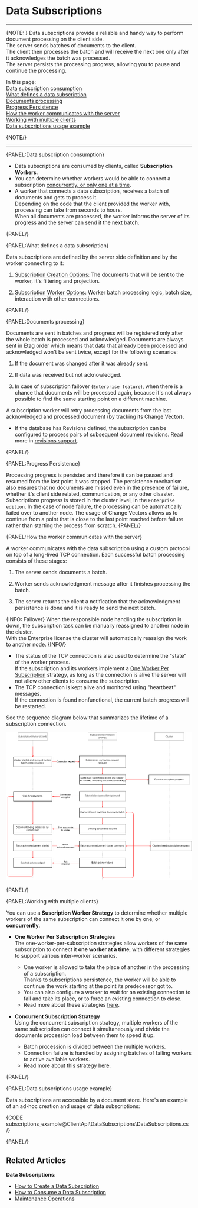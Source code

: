 ﻿# Data Subscriptions

---

{NOTE: }
Data subscriptions provide a reliable and handy way to perform document processing on the client side.  
The server sends batches of documents to the client.  
The client then processes the batch and will receive the next one only after it acknowledges the batch was processed.  
The server persists the processing progress, allowing you to pause and continue the processing.  

In this page:  
[Data subscription consumption](../../client-api/data-subscriptions/what-are-data-subscriptions#data-subscription-consumption)  
[What defines a data subscription](../../client-api/data-subscriptions/what-are-data-subscriptions#what-defines-a-data-subscription)  
[Documents processing](../../client-api/data-subscriptions/what-are-data-subscriptions#documents-processing)  
[Progress Persistence](../../client-api/data-subscriptions/what-are-data-subscriptions#progress-persistence)  
[How the worker communicates with the server](../../client-api/data-subscriptions/what-are-data-subscriptions#how-the-worker-communicates-with-the-server)  
[Working with multiple clients](../../client-api/data-subscriptions/what-are-data-subscriptions#working-with-multiple-clients)  
[Data subscriptions usage example](../../client-api/data-subscriptions/what-are-data-subscriptions#data-subscriptions-usage-example)  


{NOTE/}

---

{PANEL:Data subscription consumption}

* Data subscriptions are consumed by clients, called **Subscription Workers**.  
* You can determine whether workers would be able to connect a subscription 
  [concurrently, or only one at a time](../../client-api/data-subscriptions/consumption/how-to-consume-data-subscription#worker-interplay).  
* A worker that connects a data subscription, receives a batch of documents and gets to process it.  
  Depending on the code that the client provided the worker with, processing can take from seconds to hours.  
  When all documents are processed, the worker informs the server of its progress and the server can send it the next batch.  

{PANEL/}

{PANEL:What defines a data subscription}

Data subscriptions are defined by the server side definition and by the worker connecting to it:

1. [Subscription Creation Options](../../client-api/data-subscriptions/creation/api-overview#subscriptioncreationoptions): The documents that will be sent to the worker, it's filtering and projection.

2. [Subscription Worker Options](../../client-api/data-subscriptions/consumption/api-overview#subscriptionworkeroptions): Worker batch processing logic, batch size, interaction with other connections.

{PANEL/}

{PANEL:Documents processing}

Documents are sent in batches and progress will be registered only after the whole batch is processed and acknowledged. 
Documents are always sent in Etag order which means that data that already been processed and acknowledged won't be sent twice, except for the following scenarios:

1. If the document was changed after it was already sent.

2. If data was received but not acknowledged.

3. In case of subscription failover (`Enterprise feature`), when there is a chance that documents will be processed again, because it's not always possible to find the same starting point on a different machine.

A subscription worker will retry processing documents from the last acknowledged and processed document (by tracking its Change Vector).

* If the database has Revisions defined, the subscription can be configured to process pairs of subsequent document revisions. Read more in [revisions support](../../client-api/data-subscriptions/advanced-topics/subscription-with-revisioning).

{PANEL/}

{PANEL:Progress Persistence}

Processing progress is persisted and therefore it can be paused and resumed from the last point it was stopped. 
The persistence mechanism also ensures that no documents are missed even in the presence of failure, whether it's client side related, communication, or any other disaster. 
Subscriptions progress is stored in the cluster level, in the `Enterprise edition`. In the case of node failure, the processing can be automatically failed over to another node.
The usage of Change Vectors allows us to continue from a point that is close to the last point reached before failure rather than starting the process from scratch.
{PANEL/}

{PANEL:How the worker communicates with the server}

A worker communicates with the data subscription using a custom protocol on top of a long-lived TCP connection. Each successful batch processing consists of these stages:

1. The server sends documents a batch.

2. Worker sends acknowledgment message after it finishes processing the batch.

3. The server returns the client a notification that the acknowledgment persistence is done and it is ready to send the next batch.

{INFO: Failover}
When the responsible node handling the subscription is down, the subscription task can be manually reassigned to another node in the cluster.  
With the Enterprise license the cluster will automatically reassign the work to another node.
{INFO/}

* The status of the TCP connection is also used to determine the "state" of the worker process.  
  If the subscription and its workers implement a 
  [One Worker Per Subscription](../../client-api/data-subscriptions/consumption/how-to-consume-data-subscription#worker-interplay) 
  strategy, as long as the connection is alive the server will not allow 
  other clients to consume the subscription. 
* The TCP connection is kept alive and monitored using "heartbeat" messages.  
  If the connection is found nonfunctional, the current batch progress will be restarted.

See the sequence diagram below that summarizes the lifetime of a subscription connection.

![Subscription document processing](images/SubscriptionsDocumentProcessing.png)

{PANEL/}

{PANEL:Working with multiple clients}

You can use a **Suscription Worker Strategy** to determine whether multiple 
workers of the same subscription can connect it one by one, or **concurrently**.  

* **One Worker Per Subscription Strategies**  
  The one-worker-per-subscription strategies allow workers of the same subscription 
  to connect it **one worker at a time**, with different strategies to support various 
  inter-worker scenarios.  
   * One worker is allowed to take the place of another in the processing of a subscription.  
     Thanks to subscriptions persistence, the worker will be able to continue the work 
     starting at the point its predecessor got to.  
   * You can also configure a worker to wait for an existing connection to fail and take 
     its place, or to force an existing connection to close.  
   * Read more about these strategies [here](../../client-api/data-subscriptions/consumption/how-to-consume-data-subscription#one-worker-per-subscription-strategies).  

* **Concurrent Subscription Strategy**  
  Using the concurrent subscription strategy, multiple workers of the same subscription can 
  connect it simultaneously and divide the documents procession load between them to speed it up.  
   * Batch procession is divided between the multiple workers.  
   * Connection failure is handled by assigning batches of failing workers to 
     active available workers.  
   * Read more about this strategy [here](../../client-api/data-subscriptions/concurrent-subscriptions).  

{PANEL/}

{PANEL:Data subscriptions usage example}

Data subscriptions are accessible by a document store. Here's an example of an ad-hoc creation and usage of data subscriptions:

{CODE subscriptions_example@ClientApi\DataSubscriptions\DataSubscriptions.cs /}

{PANEL/}

## Related Articles

**Data Subscriptions**:

- [How to Create a Data Subscription](../../client-api/data-subscriptions/creation/how-to-create-data-subscription)
- [How to Consume a Data Subscription](../../client-api/data-subscriptions/consumption/how-to-consume-data-subscription)
- [Maintenance Operations](../../client-api/data-subscriptions/advanced-topics/maintenance-operations)
